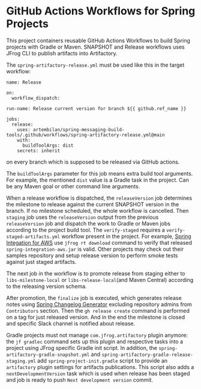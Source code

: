 # GitHub Actions Workflows for Spring Projects

This project containers reusable GitHub Actions Workflows to build Spring projects with Gradle or Maven.
SNAPSHOT and Release workflows uses JFrog CLI to publish artifacts into Artifactory.

The `spring-artifactory-release.yml` must be used like this in the target workflow:
```
name: Release

on:
  workflow_dispatch:

run-name: Release current version for branch ${{ github.ref_name }}

jobs:
  release:
    uses: artembilan/spring-messaging-build-tools/.github/workflows/spring-artifactory-release.yml@main
    with:
      buildToolArgs: dist
    secrets: inherit
```
on every branch which is supposed to be released via GitHub actions.

The `buildToolArgs` parameter for this job means extra build tool arguments.
For example, the mentioned `dist` value is a Gradle task in the project.
Can be any Maven goal or other command line arguments.

When a release workflow is dispatched, the `releaseVersion` job determines the milestone to release against the current SNAPSHOT version in the branch.
If no milestone scheduled, the whole workflow is cancelled.
Then `staging` job uses the `releaseVersion` output from the previous `releaseVersion` job and dispatch the work to Gradle or Maven jobs according to the project build tool.
The `verify-staged` requires a `verify-staged-artifacts.yml` workflow present in the project.
For example, [Spring Integation for AWS](https://github.com/spring-projects/spring-integration-aws) use `jfrog rt download` command to verify that released `spring-integration-aws.jar` is valid.
Other projects may check out their samples repository and setup release version to perform smoke tests against just staged artifacts.

The next job in the workflow is to promote release from staging either to `libs-milestone-local` or `libs-release-local`(and Maven Central) according to the releasing version schema.

After promotion, the `finalize` job is executed, which generates release notes using [Spring Changelog Generator](https://github.com/spring-io/github-changelog-generator) excluding repository admins from `Contributors` section.
Then the `gh release create` command is performed on a tag for just released version.
And in the end the milestone is closed and specific Slack channel is notified about release.

Gradle projects must not manage `com.jfrog.artifactory` plugin anymore: the `jf gradlec` command sets up this plugin and respective tasks into a project using JFrog specific Gradle init script.
In addition, the `spring-artifactory-gradle-snapshot.yml` and `spring-artifactory-gradle-release-staging.yml` add `spring-project-init.gradle` script to provide an `artifactory` plugin settings for artifacts publications.
This script also adds a `nextDevelopmentVersion` task which is used when release has been staged and job is ready to push `Next development version` commit.
